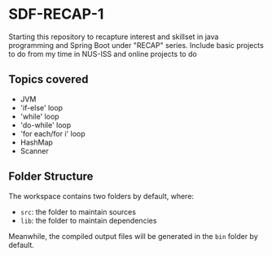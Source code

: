 # SDF-RECAP-1

Starting this repository to recapture interest and skillset in java programming and Spring Boot under "RECAP" series. Include basic projects to do from my time in NUS-ISS and online projects to do 

## Topics covered

- JVM 
- 'if-else' loop
- 'while' loop
- 'do-while' loop
- 'for each/for i' loop
- HashMap
- Scanner

## Folder Structure

The workspace contains two folders by default, where:

- `src`: the folder to maintain sources
- `lib`: the folder to maintain dependencies

Meanwhile, the compiled output files will be generated in the `bin` folder by default.